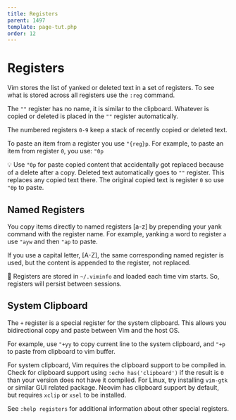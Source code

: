 ```yaml
---
title: Registers
parent: 1497
template: page-tut.php
order: 12
---
```


# Registers

Vim stores the list of yanked or deleted text in a set of registers. To see what is stored across all registers use the `:reg` command.

The `""` register has no name, it is similar to the clipboard. Whatever is copied or deleted is placed in the `""` register automatically.

The numbered registers `0-9` keep a stack of recently copied or deleted text.

To paste an item from a register you use `"{reg}p`. For example, to paste an item from register `0`, you use: `"0p`

<span class="tip">💡</span> Use `"0p` for paste copied content that accidentally got replaced because of a delete after a copy. Deleted text automatically goes to `""` register. This replaces any copied text there. The original copied text is register `0` so use `"0p` to paste.

## Named Registers

You copy items directly to named registers [a-z] by prepending your yank command with the register name. For example, yanking a word to register `a` use `"ayw` and then `"ap` to paste.

If you use a capital letter, [A-Z], the same corresponding named register is used, but the content is appended to the register, not replaced.

<span class="tip">📄</span> Registers are stored in `~/.viminfo` and loaded each time vim starts. So, registers will persist between sessions.

## System Clipboard

The `+` register is a special register for the system clipboard. This allows you bidirectional copy and paste between Vim and the host OS.

For example, use `"+yy` to copy current line to the system clipboard, and `"+p` to paste from clipboard to vim buffer.

For system clipboard, Vim requires the clipboard support to be compiled in. Check for clipboard support using `:echo has('clipboard')` if the result is `0` than your version does not have it compiled. For Linux, try installing `vim-gtk` or similar GUI related package. Neovim has clipboard support by default, but requires `xclip` or `xsel` to be installed.

See `:help registers` for additional information about other special registers.

